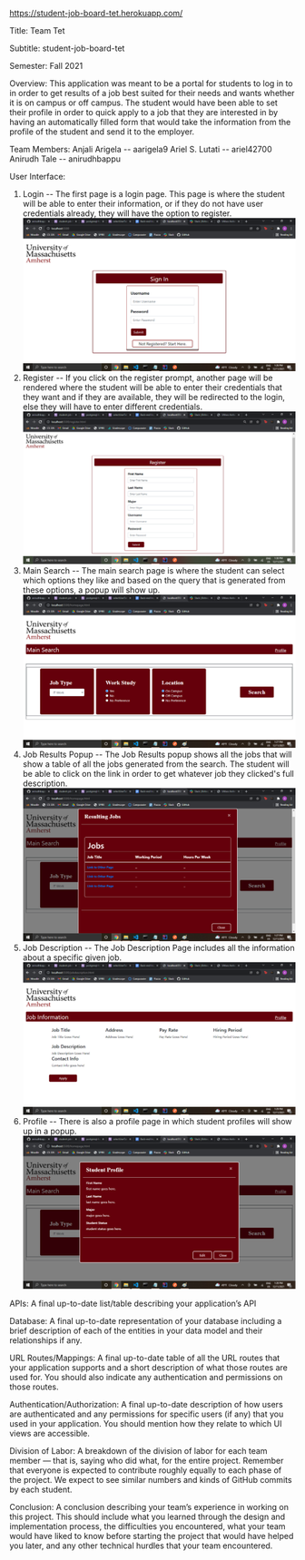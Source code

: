 https://student-job-board-tet.herokuapp.com/


Title: 
Team Tet

Subtitle: 
student-job-board-tet

Semester: 
Fall 2021

Overview: 
This application was meant to be a portal for students to log in to in order to get results of a job best suited for their needs and wants whether it is on campus or off campus. The student would have been able to set their profile in order to quick apply to a job that they are interested in by having an automatically filled form that would take the information from the profile of the student and send it to the employer.

Team Members: 
Anjali Arigela -- aarigela9 
Ariel S. Lutati  -- ariel42700
Anirudh Tale -- anirudhbappu

User Interface: 
1. Login -- The first page is a login page. This page is where the student will be able to enter their information, or if they do not have user credentials already, they will have the option to register.
![Page](screenshots/login.png) 
2. Register -- If you click on the register prompt, another page will be rendered where the student will be able to enter their credentials that they want and if they are available, they will be redirected to the login, else they will have to enter different credentials.
![Page](screenshots/register.png) 
3. Main Search -- The main search page is where the student can select which options they like and based on the query that is generated from these options, a popup will show up.
![Page](screenshots/mainsearch.png) 
4. Job Results Popup -- The Job Results popup shows all the jobs that will show a table of all the jobs generated from the search. The student will be able to click on the link in order to get whatever job they clicked's full description.
![Page](screenshots/jobresultpopup.png) 
5. Job Description -- The Job Description Page includes all the information about a specific given job.
![Page](screenshots/jobdescription.png) 
6. Profile -- There is also a profile page in which student profiles will show up in a popup.
![Page](screenshots/profile.png) 


APIs: A final up-to-date list/table describing your application’s API

Database: A final up-to-date representation of your database including a brief description of each of the entities in your data model and their relationships if any.

URL Routes/Mappings: A final up-to-date table of all the URL routes that your application supports and a short description of what those routes are used for. You should also indicate any authentication and permissions on those routes.

Authentication/Authorization: A final up-to-date description of how users are authenticated and any permissions for specific users (if any) that you used in your application. You should mention how they relate to which UI views are accessible.

Division of Labor: A breakdown of the division of labor for each team member — that is, saying who did what, for the entire project. Remember that everyone is expected to contribute roughly equally to each phase of the project. We expect to see similar numbers and kinds of GitHub commits by each student.

Conclusion: A conclusion describing your team’s experience in working on this project. This should include what you learned through the design and implementation process, the difficulties you encountered, what your team would have liked to know before starting the project that would have helped you later, and any other technical hurdles that your team encountered.